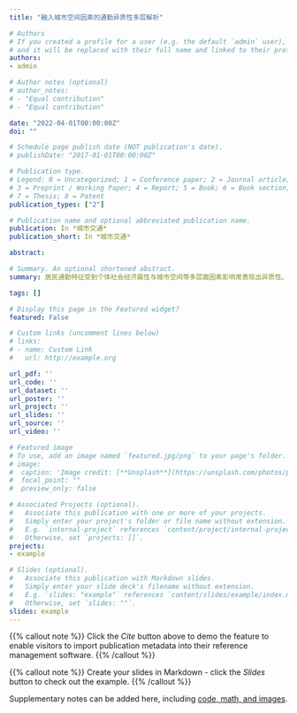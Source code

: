 ```yaml
---
title: "融入城市空间因素的通勤异质性多层解析"

# Authors
# If you created a profile for a user (e.g. the default `admin` user), write the username (folder name) here 
# and it will be replaced with their full name and linked to their profile.
authors:
- admin

# Author notes (optional)
# author_notes:
# - "Equal contribution"
# - "Equal contribution"

date: "2022-04-01T00:00:00Z"
doi: ""

# Schedule page publish date (NOT publication's date).
# publishDate: "2017-01-01T00:00:00Z"

# Publication type.
# Legend: 0 = Uncategorized; 1 = Conference paper; 2 = Journal article;
# 3 = Preprint / Working Paper; 4 = Report; 5 = Book; 6 = Book section;
# 7 = Thesis; 8 = Patent
publication_types: ["2"]

# Publication name and optional abbreviated publication name.
publication: In *城市交通*
publication_short: In *城市交通*

abstract: 

# Summary. An optional shortened abstract.
summary: 居民通勤特征受到个体社会经济属性与城市空间等多层面因素影响常表现出异质性。然而现有的通勤影响因素建模多考虑个体属性及区域建成环境，但对于多中心组团城市而言，综合组团的职住因素能更全面地解析通勤特征的异质性，同时能对空间因素的作用范围有所甄别。基于此，本文以具有多中心组团结构的深圳市为例，分析不同的识别组团及群体的通勤异质性，顾及个体层面的个人与家庭社会经济特征、交通小区层面的建成环境特征及组团层面的职住特征，建立居住端通勤时间与距离的三层HLM模型，综合解析空间多层次及群体因素对城市通勤特征的影响机制。证明了考虑空间多层次及群体因素对通勤异质性进行嵌套性影响因素建模的必要性和可行性，结合模型参数结果表明，个体差异是通勤异质性最主要来源，交通小区层的混合土地利用以及组团层的职住更匹配、租房更便捷有助于缩短平均通勤时间与距离。

tags: []

# Display this page in the Featured widget?
featured: False

# Custom links (uncomment lines below)
# links:
# - name: Custom Link
#   url: http://example.org

url_pdf: ''
url_code: ''
url_dataset: ''
url_poster: ''
url_project: ''
url_slides: ''
url_source: ''
url_video: ''

# Featured image
# To use, add an image named `featured.jpg/png` to your page's folder. 
# image:
#  caption: 'Image credit: [**Unsplash**](https://unsplash.com/photos/pLCdAaMFLTE)'
#  focal_point: ""
#  preview_only: false

# Associated Projects (optional).
#   Associate this publication with one or more of your projects.
#   Simply enter your project's folder or file name without extension.
#   E.g. `internal-project` references `content/project/internal-project/index.md`.
#   Otherwise, set `projects: []`.
projects:
- example

# Slides (optional).
#   Associate this publication with Markdown slides.
#   Simply enter your slide deck's filename without extension.
#   E.g. `slides: "example"` references `content/slides/example/index.md`.
#   Otherwise, set `slides: ""`.
slides: example
---
```


{{% callout note %}}
Click the *Cite* button above to demo the feature to enable visitors to import publication metadata into their reference management software.
{{% /callout %}}

{{% callout note %}}
Create your slides in Markdown - click the *Slides* button to check out the example.
{{% /callout %}}

Supplementary notes can be added here, including [code, math, and images](https://wowchemy.com/docs/writing-markdown-latex/).
